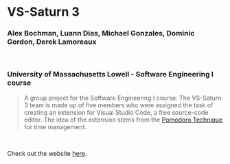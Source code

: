 # VS-Saturn 3
### Alex Bochman, Luann Dias, Michael Gonzales, Dominic Gordon, Derek Lamoreaux

<br>

### University of Massachusetts Lowell - Software Engineering I course

> A group project for the Software Engineering I course. The VS-Saturn 3 team is made up of five members who were assigned the task of creating an extension for Visual Studio Code, a free source-code editor. The idea of the extension stems from the [Pomodoro Technique](https://www.youtube.com/watch?v=VFW3Ld7JO0w&ab_channel=CirilloCompany) for time management.

<br>

Check out the website [here](https://alexbochman.github.io/SWENG_Project/VS-Saturn-3.html#).
